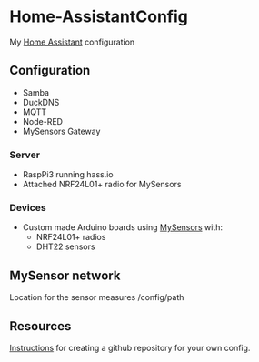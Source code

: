 # Home-AssistantConfig
My [Home Assistant](https://home-assistant.io) configuration

## Configuration
   * Samba
   * DuckDNS
   * MQTT
   * Node-RED
   * MySensors Gateway

### Server
   * RaspPi3 running hass.io
   * Attached NRF24L01+ radio for MySensors

### Devices
   * Custom made Arduino boards using [MySensors](https://www.mysensors.org/) with:
      * NRF24L01+ radios
      * DHT22 sensors

## MySensor network
Location for the sensor measures /config/path

## Resources
[Instructions](https://home-assistant.io/cookbook/githubbackup/) for creating a github repository for your own config. 